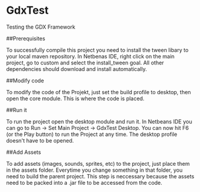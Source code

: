 GdxTest
=======

Testing the GDX Framework


##Prerequisites

To successfully compile this project you need to install the tween libary to your local maven repository. In Netbenas IDE, right click on the main project, go to custom and select the install_tween goal.
All other dependencies should download and install automatically. 


##Modify code

To modify the code of the Projekt, just set the build profile to desktop, then open the core module. This is where the code is placed.

##Run it

To run the project open the desktop module and run it. In Netbeans IDE you can go to Run -> Set Main Project -> GdxTest Desktop. You can now hit F6 (or the Play button) to run the Project at any time. The desktop profile doesn't have to be opened.

##Add Assets

To add assets (images, sounds, sprites, etc) to the project, just place them in the assets folder. Everytime you change something in that folder, you need to build the parent project. This step is neccessary because the assets need to be packed into a .jar file to be accessed from the code. 
